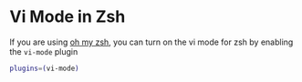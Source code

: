 # Vi Mode in Zsh

If you are using [oh my zsh](https://ohmyz.sh/), you can turn on the vi mode for zsh by enabling the `vi-mode` plugin

```zsh
plugins=(vi-mode)
```
